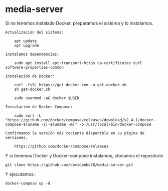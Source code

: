 # media-server
Si no tenemos instalado Docker, preparamos el sistema y lo instalamos.

    Actualización del sistema:

        apt update
        apt upgrade

    Instalamos dependencias:

        sudo apt install apt-transport-https ca-certificates curl software-properties-common

    Instalación de Docker:

        curl -fsSL https://get.docker.com -o get-docker.sh
        sh get-docker.sh

        sudo usermod -aG docker $USER

    Instalación de Docker Compose:

        sudo curl -L "https://github.com/docker/compose/releases/download/v2.4.1/docker-compose-$(uname -s)-$(uname -m)" -o /usr/local/bin/docker-compose
    
    Confirmamos la versión más reciente disponible en su página de versiones.

        https://github.com/docker/compose/releases

Y si tenemos Docker y Docker-compose instalamos, clonamos el repositorio
    
    git clone https://github.com/davidpebe78/media-server.git

Y ejecutamos:

    docker-compose up -d
